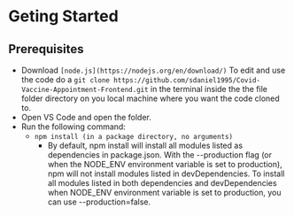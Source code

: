 # Geting Started
## Prerequisites
   - Download `[node.js](https://nodejs.org/en/download/)` 
To edit  and use the code do a `git clone https://github.com/sdaniel1995/Covid-Vaccine-Appointment-Frontend.git` in the terminal inside the the file folder directory on you local machine where you want the code cloned to.
- Open VS Code and open the folder.
- Run the following command: 
    - `npm install (in a package directory, no arguments)`
        -  By default, npm install will install all modules listed as dependencies in package.json. With the --production flag (or when the NODE_ENV environment variable is set to production), npm will not install modules listed in devDependencies. To install all modules listed in both dependencies and devDependencies when NODE_ENV environment variable is set to production, you can use --production=false.
